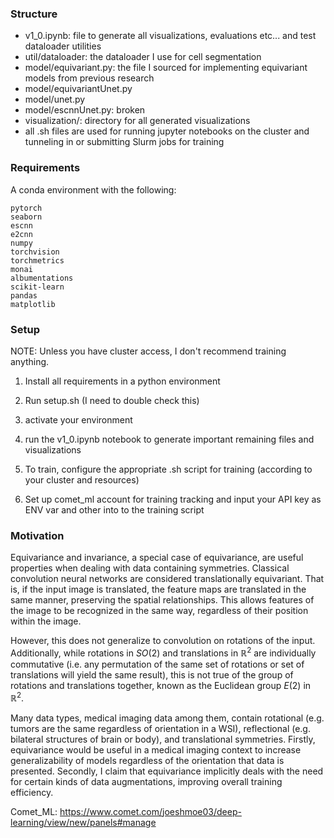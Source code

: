 ### **Structure**

- v1_0.ipynb: file to generate all visualizations, evaluations etc... and test dataloader utilities
- util/dataloader: the dataloader I use for cell segmentation
- model/equivariant.py: the file I sourced for implementing equivariant models from previous research
- model/equivariantUnet.py
- model/unet.py
- model/escnnUnet.py: broken
- visualization/: directory for all generated visualizations
- all .sh files are used for running jupyter notebooks on the cluster and tunneling in or submitting Slurm jobs for training


### **Requirements**

A conda environment with the following:
```
pytorch
seaborn
escnn
e2cnn
numpy
torchvision
torchmetrics
monai
albumentations
scikit-learn
pandas
matplotlib
```

### **Setup**

NOTE: Unless you have cluster access, I don't recommend training anything. 

1. Install all requirements in a python environment
2. Run setup.sh (I need to double check this)
3. activate your environment
4. run the v1_0.ipynb notebook to generate important remaining files and visualizations

5. To train, configure the appropriate .sh script for training (according to your cluster and resources)
6. Set up comet_ml account for training tracking and input your API key as ENV var and other into to the training script

### **Motivation**

Equivariance and invariance, a special case of equivariance, are useful properties when dealing with data containing symmetries. Classical convolution neural networks are considered translationally equivariant. That is, if the input image is translated, the feature maps are translated in the same manner, preserving the spatial relationships. This allows features of the image to be recognized in the same way, regardless of their position within the image. 

However, this does not generalize to convolution on rotations of the input. Additionally, while rotations in $SO(2)$ and translations in $\mathbb{R}^2$ are individually commutative (i.e. any permutation of the same set of rotations or set of translations will yield the same result), this is not true of the group of rotations and translations together, known as the Euclidean group $E(2)$ in $\mathbb{R}^2$. 

Many data types, medical imaging data among them, contain rotational (e.g. tumors are the same regardless of orientation in a WSI), reflectional (e.g. bilateral structures of brain or body), and translational symmetries. Firstly, equivariance would be useful in a medical imaging context to increase generalizability of models regardless of the orientation that data is presented. Secondly, I claim that equivariance implicitly deals with the need for certain kinds of data augmentations, improving overall training efficiency. 

Comet_ML: https://www.comet.com/joeshmoe03/deep-learning/view/new/panels#manage



